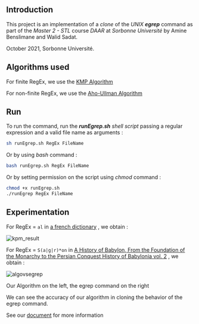 ## Introduction

This project is an implementation of a *clone* of the *UNIX* **_egrep_** command as part of the *Master 2 - STL* course *DAAR* at *Sorbonne Université* by Amine Benslimane and Walid Sadat.

October 2021,
Sorbonne Université.

## Algorithms used

For finite RegEx, we use the [KMP Algorithm](https://github.com/bnslmn/clone-egrep/blob/main/documents/kmp_strings.pdf)

For non-finite RegEx, we use the [Aho-Ullman Algorithm](https://github.com/bnslmn/clone-egrep/blob/main/documents/ch10.pdf)

## Run
To run the command, run the **_runEgrep.sh_** *shell script* passing a regular expression and a valid file name as arguments :

```sh
sh runEgrep.sh RegEx FileName
```

Or by using *bash* command :

```sh
bash runEgrep.sh RegEx FileName
```

Or by setting permission on the script using *chmod* command :

```sh
chmod +x runEgrep.sh
./runEgrep RegEx FileName
```

## Experimentation

For RegEx = `al`  in [a french dictionary](https://github.com/bnslmn/clone-egrep/blob/main/tests/liste_francais.txt) , we obtain :

![kpm_result](https://user-images.githubusercontent.com/77028316/146639143-b44c55e2-e2ff-426f-bb09-4df6e44c360c.png)

For RegEx = `S(a|g|r)*on` in [A History of Babylon, From the Foundation of the Monarchy to the Persian Conquest History of Babylonia vol. 2](https://github.com/bnslmn/clone-egrep/blob/main/tests/56667-0.txt) , we obtain :

![algovsegrep](https://user-images.githubusercontent.com/77028316/146639229-eece8aa9-3fac-45da-853e-c85128c9741e.png)

Our Algorithm on the left, the egrep command on the right

We can see the accuracy of our algorithm in cloning the behavior of the egrep command.

See our [document](https://github.com/bnslmn/clone-egrep/blob/main/documents/Clone_egrep.pdf) for more information
